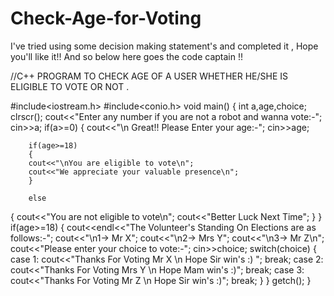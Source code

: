 # Check-Age-for-Voting
I've tried using  some decision making statement's and completed it , Hope you'll like it!!
And so below here goes the code captain !!

//C++ PROGRAM TO CHECK AGE OF A USER WHETHER HE/SHE IS ELIGIBLE TO VOTE OR NOT .


#include<iostream.h>
#include<conio.h>
void main()
{
	int a,age,choice;
	clrscr();
	cout<<"Enter any number if you are not a robot and wanna vote:-";
	cin>>a;
	if(a>=0)
{
	cout<<"\n Great!! Please Enter your age:-";
	cin>>age;

		if(age>=18)
		{
		cout<<"\nYou are eligible to vote\n";
		cout<<"We appreciate your valuable presence\n";
		}

		else
{
		cout<<"You are not eligible to vote\n";
		cout<<"Better Luck Next Time";
}
}
	if(age>=18)
	{
	cout<<endl<<"The Volunteer's Standing On Elections are as follows:-";
	cout<<"\n1-> Mr X";
	cout<<"\n2-> Mrs Y";
	cout<<"\n3-> Mr Z\n";
	cout<<"Please enter your choice to vote:-";
	cin>>choice;
	switch(choice)
	{
		case 1:
			cout<<"Thanks For Voting Mr X \n Hope Sir win's :) ";
			break;
		case 2:
			cout<<"Thanks For Voting Mrs Y \n Hope Mam win's :)";
			break;
		case 3:
			cout<<"Thanks For Voting Mr Z \n Hope Sir win's :)";
			break;
	}
	}
	getch();
}


